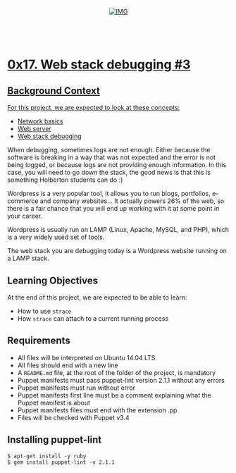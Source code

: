 <!-- repo image -->
<br />
<div align="center">
  <a href="https://github.com/github_username/repo_name">
    <img src="https://github.com/Abubacer/README-Template/blob/master/images/banner.png" alt="IMG" 
  </a>

<h1 align="center"></h1>
<div align="left">
<br />

# 0x17. Web stack debugging #3

## Background Context

For this project, we are expected to look at these concepts:

- [Network basics](https://intranet.alxswe.com/concepts/33)
- [Web server](https://intranet.alxswe.com/concepts/17)
- [Web stack debugging](https://intranet.alxswe.com/concepts/68)

When debugging, sometimes logs are not enough. Either because the software is breaking in a way that was not expected and the error is not being logged, or because logs are not providing enough information. In this case, you will need to go down the stack, the good news is that this is something Holberton students can do :)

Wordpress is a very popular tool, it allows you to run blogs, portfolios, e-commerce and company websites… It actually powers 26% of the web, so there is a fair chance that you will end up working with it at some point in your career.

Wordpress is usually run on LAMP (Linux, Apache, MySQL, and PHP), which is a very widely used set of tools.

The web stack you are debugging today is a Wordpress website running on a LAMP stack.

## Learning Objectives

At the end of this project, we are expected to be able to learn:

- How to use ```strace```
- How ```strace``` can attach to a current running process

## Requirements

- All files will be interpreted on Ubuntu 14.04 LTS
- All files should end with a new line
- A ```README.md``` file, at the root of the folder of the project, is mandatory
- Puppet manifests must pass puppet-lint version 2.1.1 without any errors
- Puppet manifests must run without error
- Puppet manifests first line must be a comment explaining what the Puppet manifest is about
- Puppet manifests files must end with the extension .pp
- Files will be checked with Puppet v3.4

## Installing puppet-lint

```
$ apt-get install -y ruby
$ gem install puppet-lint -v 2.1.1
```
